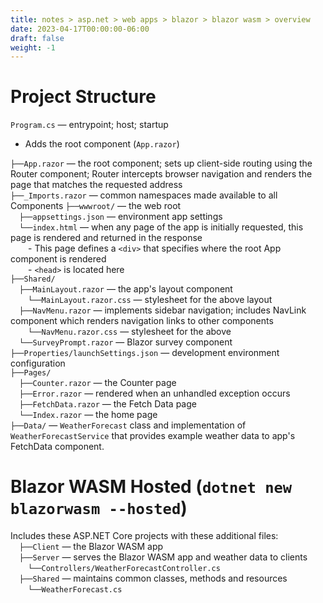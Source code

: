```yaml
---
title: notes > asp.net > web apps > blazor > blazor wasm > overview
date: 2023-04-17T00:00:00-06:00
draft: false
weight: -1
---
```


# Project Structure
`Program.cs` — entrypoint; host; startup
- Adds the root component (`App.razor`)

`├──App.razor` — the root component; sets up client-side routing using the Router component; Router intercepts browser navigation and renders the page that matches the requested address  
`├──_Imports.razor` — common namespaces made available to all Components
`├──wwwroot/` — the web root  
&emsp;`├──appsettings.json` — environment app settings  
&emsp;`└──index.html` — when any page of the app is initially requested, this page is rendered and returned in the response  
&emsp;&emsp;- This page defines a `<div>` that specifies where the root App component is rendered  
&emsp;&emsp;- `<head>` is located here  
`├──Shared/`  
&emsp;`├──MainLayout.razor` — the app's layout component  
&emsp;&emsp;`└──MainLayout.razor.css` — stylesheet for the above layout  
&emsp;`├──NavMenu.razor` — implements sidebar navigation; includes NavLink component which renders navigation links to other components  
&emsp;&emsp;`└──NavMenu.razor.css` — stylesheet for the above  
&emsp;`└──SurveyPrompt.razor` — Blazor survey component  
`├──Properties/launchSettings.json` — development environment configuration  
`├──Pages/`  
&emsp;`├──Counter.razor` — the Counter page  
&emsp;`├──Error.razor` — rendered when an unhandled exception occurs  
&emsp;`├──FetchData.razor` — the Fetch Data page  
&emsp;`└──Index.razor` — the home page  
`├──Data/` — `WeatherForecast` class and implementation of `WeatherForecastService` that provides example weather data to app's FetchData component.  

# Blazor WASM Hosted (`dotnet new blazorwasm --hosted`)
Includes these ASP.NET Core projects with these additional files:  
&emsp;`├──Client` — the Blazor WASM app  
&emsp;`├──Server` — serves the Blazor WASM app and weather data to clients  
&emsp;&emsp;`└──Controllers/WeatherForecastController.cs`  
&emsp;`├──Shared` — maintains common classes, methods and resources  
&emsp;&emsp;`└──WeatherForecast.cs`  
